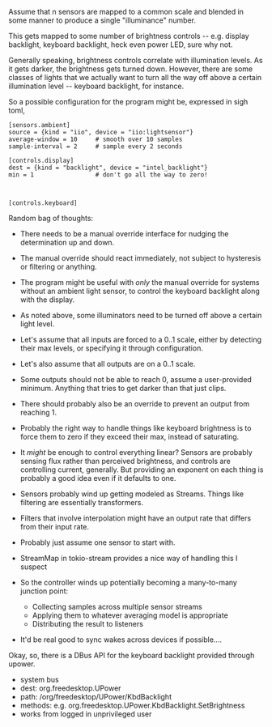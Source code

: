 Assume that n sensors are mapped to a common scale and blended in some manner to
produce a single "illuminance" number.

This gets mapped to some number of brightness controls -- e.g. display
backlight, keyboard backlight, heck even power LED, sure why not.

Generally speaking, brightness controls correlate with illumination levels. As
it gets darker, the brightness gets turned down. However, there are some classes
of lights that we actually want to turn all the way off above a certain
illumination level -- keyboard backlight, for instance.

So a possible configuration for the program might be, expressed in sigh toml,

```
[sensors.ambient]
source = {kind = "iio", device = "iio:lightsensor"}
average-window = 10     # smooth over 10 samples
sample-interval = 2     # sample every 2 seconds

[controls.display]
dest = {kind = "backlight", device = "intel_backlight"}
min = 1                 # don't go all the way to zero!



[controls.keyboard]

```

Random bag of thoughts:

- There needs to be a manual override interface for nudging the determination up
  and down.

- The manual override should react immediately, not subject to hysteresis or
  filtering or anything.

- The program might be useful with _only_ the manual override for systems
  without an ambient light sensor, to control the keyboard backlight along with
  the display.

- As noted above, some illuminators need to be turned off above a certain light
  level.

- Let's assume that all inputs are forced to a 0..1 scale, either by detecting
  their max levels, or specifying it through configuration.

- Let's also assume that all outputs are on a 0..1 scale.

- Some outputs should not be able to reach 0, assume a user-provided minimum.
  Anything that tries to get darker than that just clips.

- There should probably also be an override to prevent an output from reaching
  1.

- Probably the right way to handle things like keyboard brightness is to force
  them to zero if they exceed their max, instead of saturating.

- It _might_ be enough to control everything linear? Sensors are probably
  sensing flux rather than perceived brightness, and controls are controlling
  current, generally. But providing an exponent on each thing is probably a good
  idea even if it defaults to one.


- Sensors probably wind up getting modeled as Streams. Things like filtering are
  essentially transformers.

- Filters that involve interpolation might have an output rate that differs from
  their input rate.

- Probably just assume one sensor to start with.

- StreamMap in tokio-stream provides a nice way of handling this I suspect

- So the controller winds up potentially becoming a many-to-many junction point:
    - Collecting samples across multiple sensor streams
    - Applying them to whatever averaging model is appropriate
    - Distributing the result to listeners

- It'd be real good to sync wakes across devices if possible....



Okay, so, there is a DBus API for the keyboard backlight provided through
upower.

- system bus
- dest: org.freedesktop.UPower
- path: /org/freedesktop/UPower/KbdBacklight
- methods: e.g. org.freedesktop.UPower.KbdBacklight.SetBrightness
- works from logged in unprivileged user


